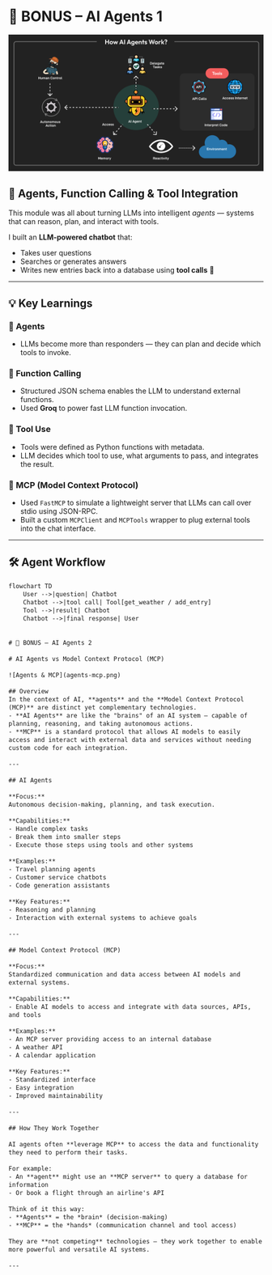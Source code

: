 # 🧠 BONUS – AI Agents 1

![Agents Overview](agents.png)

## 🚀 Agents, Function Calling & Tool Integration

This module was all about turning LLMs into intelligent *agents* — systems that can reason, plan, and interact with tools.

I built an **LLM-powered chatbot** that:

- Takes user questions
- Searches or generates answers
- Writes new entries back into a database using **tool calls** 💾

---

## 💡 Key Learnings

### 🧠 Agents
- LLMs become more than responders — they can plan and decide which tools to invoke.

### 🔧 Function Calling
- Structured JSON schema enables the LLM to understand external functions.
- Used **Groq** to power fast LLM function invocation.

### 🔗 Tool Use
- Tools were defined as Python functions with metadata.
- LLM decides which tool to use, what arguments to pass, and integrates the result.

### 🔁 MCP (Model Context Protocol)
- Used `FastMCP` to simulate a lightweight server that LLMs can call over stdio using JSON-RPC.
- Built a custom `MCPClient` and `MCPTools` wrapper to plug external tools into the chat interface.

---

## 🛠 Agent Workflow

```mermaid
flowchart TD
    User -->|question| Chatbot
    Chatbot -->|tool call| Tool[get_weather / add_entry]
    Tool -->|result| Chatbot
    Chatbot -->|final response| User


# 🧠 BONUS – AI Agents 2

# AI Agents vs Model Context Protocol (MCP)

![Agents & MCP](agents-mcp.png)

## Overview
In the context of AI, **agents** and the **Model Context Protocol (MCP)** are distinct yet complementary technologies.  
- **AI Agents** are like the "brains" of an AI system — capable of planning, reasoning, and taking autonomous actions.  
- **MCP** is a standard protocol that allows AI models to easily access and interact with external data and services without needing custom code for each integration.

---

## AI Agents

**Focus:**  
Autonomous decision-making, planning, and task execution.

**Capabilities:**  
- Handle complex tasks  
- Break them into smaller steps  
- Execute those steps using tools and other systems

**Examples:**  
- Travel planning agents  
- Customer service chatbots  
- Code generation assistants

**Key Features:**  
- Reasoning and planning  
- Interaction with external systems to achieve goals  

---

## Model Context Protocol (MCP)

**Focus:**  
Standardized communication and data access between AI models and external systems.

**Capabilities:**  
- Enable AI models to access and integrate with data sources, APIs, and tools

**Examples:**  
- An MCP server providing access to an internal database  
- A weather API  
- A calendar application

**Key Features:**  
- Standardized interface  
- Easy integration  
- Improved maintainability  

---

## How They Work Together

AI agents often **leverage MCP** to access the data and functionality they need to perform their tasks.

For example:  
- An **agent** might use an **MCP server** to query a database for information  
- Or book a flight through an airline's API  

Think of it this way:  
- **Agents** = the *brain* (decision-making)  
- **MCP** = the *hands* (communication channel and tool access)  

They are **not competing** technologies — they work together to enable more powerful and versatile AI systems.

---

